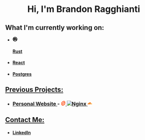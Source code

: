 <h1 align="center">Hi, I'm Brandon Ragghianti</h1>

<h2>What I'm currently working on:</h2>

<ul>
  <li>
    <a href="https://www.rust-lang.org/" target="_blank" rel="noreferrer"> <img src="https://raw.githubusercontent.com/devicons/devicon/ca28c779441053191ff11710fe24a9e6c23690d6/icons/rust/rust-original.svg" alt="Svelte" width="15" height="15"/> 
    <h4>Rust</h4>
  </li>
  <li>
    <h4>React</h4>
  </li>
  <li>
    <h4>Postgres</h4>
  </li>
</ul>

<h2>Previous Projects:</h2>
<ul>
  <li>
    <h3> 
      <a href="https://brandon.ragghianti.org" target="_blank"> Personal Website </a> 
      - 
      <a href="https://svelte.dev/" target="_blank" rel="noreferrer"> <img src="https://raw.githubusercontent.com/devicons/devicon/ca28c779441053191ff11710fe24a9e6c23690d6/icons/svelte/svelte-original.svg" alt="Svelte" width="15" height="15"/> 
      <a href="https://nginx.org/" target="_blank" rel="noreferrer"> <img src="https://www.myqnap.org/wp-content/uploads/nginx-3628948-3030173-1.png" alt="Nginx" width="15" height="15"/> 
      <a href="https://www.cloudflare.com/" target="_blank" rel="noreferrer"> <img src="https://raw.githubusercontent.com/devicons/devicon/ca28c779441053191ff11710fe24a9e6c23690d6/icons/cloudflare/cloudflare-original.svg" alt="Nginx" width="15" height="15"/>
    </h3>
  </li>
</ul>

<h2>Contact Me:</h2>
<ul>
  <li>
    <h4> LinkedIn </h4>
  </li>
</ul>

